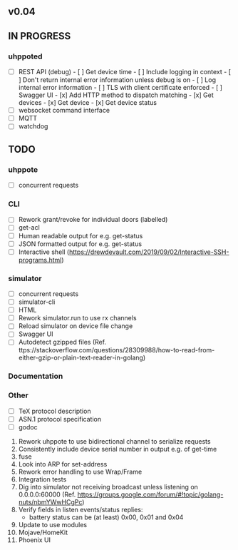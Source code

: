 ## v0.04

## IN PROGRESS

### uhppoted
- [ ] REST API (debug)
      - [ ] Get device time
      - [ ] Include logging in context
      - [ ] Don't return internal error information unless debug is on
      - [ ] Log internal error information
      - [ ] TLS with client certificate enforced
      - [ ] Swagger UI
      - [x] Add HTTP method to dispatch matching
      - [x] Get devices
      - [x] Get device
      - [x] Get device status
- [ ] websocket command interface
- [ ] MQTT 
- [ ] watchdog

## TODO

### uhppote
- [ ] concurrent requests

### CLI
- [ ] Rework grant/revoke for individual doors (labelled)
- [ ] get-acl
- [ ] Human readable output for e.g. get-status
- [ ] JSON formatted output for e.g. get-status
- [ ] Interactive shell (https://drewdevault.com/2019/09/02/Interactive-SSH-programs.html)

### simulator
- [ ] concurrent requests
- [ ] simulator-cli
- [ ] HTML
- [ ] Rework simulator.run to use rx channels
- [ ] Reload simulator on device file change
- [ ] Swagger UI
- [ ] Autodetect gzipped files (Ref. ttps://stackoverflow.com/questions/28309988/how-to-read-from-either-gzip-or-plain-text-reader-in-golang)

### Documentation

### Other
- [ ] TeX protocol description
- [ ] ASN.1 protocol specification
- [ ] godoc

1.  Rework uhppote to use bidirectional channel to serialize requests
2.  Consistently include device serial number in output e.g. of get-time
3.  fuse
4.  Look into ARP for set-address
5.  Rework error handling to use Wrap/Frame
6.  Integration tests
7.  Dig into simulator not receiving broadcast unless listening on 0.0.0.0:60000
    (Ref. https://groups.google.com/forum/#!topic/golang-nuts/nbmYWwHCgPc)
8.  Verify fields in listen events/status replies:
    - battery status can be (at least) 0x00, 0x01 and 0x04
9.  Update to use modules
10. Mojave/HomeKit
11. Phoenix UI

